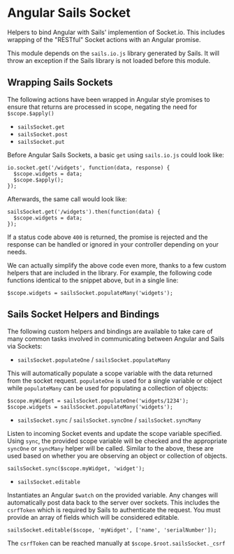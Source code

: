Angular Sails Socket
====================

Helpers to bind Angular with Sails' implemention of Socket.io. This includes
wrapping of the "RESTful" Socket actions with an Angular promise.

This module depends on the `sails.io.js` library generated by Sails. It will
throw an exception if the Sails library is not loaded before this module.

## Wrapping Sails Sockets

The following actions have been wrapped in Angular style promises to ensure that
returns are processed in scope, negating the need for `$scope.$apply()`

* `sailsSocket.get`
* `sailsSocket.post`
* `sailsSocket.put`

Before Angular Sails Sockets, a basic `get` using `sails.io.js` could look like:

```
io.socket.get('/widgets', function(data, response) {
  $scope.widgets = data;
  $scope.$apply();
});
```

Afterwards, the same call would look like:

```
sailsSocket.get('/widgets').then(function(data) {
  $scope.widgets = data;
});
```

If a status code above `400` is returned, the promise is rejected and the
response can be handled or ignored in your controller depending on your needs.

We can actually simplify the above code even more, thanks to a few custom
helpers that are included in the library. For example, the following code
functions identical to the snippet above, but in a single line:

```
$scope.widgets = sailsSocket.populateMany('widgets');
```

## Sails Socket Helpers and Bindings

The following custom helpers and bindings are available to take care of many
common tasks involved in communicating between Angular and Sails via Sockets:

* `sailsSocket.populateOne` / `sailsSocket.populateMany`

This will automatically populate a scope variable with the data returned from
the socket request. `populateOne` is used for a single variable or object while
`populateMany` can be used for populating a collection of objects:

```
$scope.myWidget = sailsSocket.populateOne('widgets/1234');
$scope.widgets = sailsSocket.populateMany('widgets');
```

* `sailsSocket.sync` / `sailsSocket.syncOne` / `sailsSocket.syncMany`

Listen to incoming Socket events and update the scope variable specified. Using
`sync`, the provided scope variable will be checked and the appropriate
`syncOne` or `syncMany` helper will be called. Similar to the above, these are
used based on whether you are observing an object or collection of objects.

```
sailsSocket.sync($scope.myWidget, 'widget');
```

* `sailsSocket.editable`

Instantiates an Angular `$watch` on the provided variable. Any changes will
automatically post data back to the server over sockets. This includes the
`csrfToken` which is required by Sails to authenticate the request. You must
provide an array of fields which will be considered editable.

```
sailsSocket.editable($scope, 'myWidget', ['name', 'serialNumber']);
```

The `csrfToken` can be reached manually at `$scope.$root.sailsSocket._csrf`

